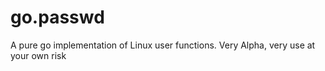 # go.passwd

A pure go implementation of Linux user functions. Very Alpha, very use at your own risk